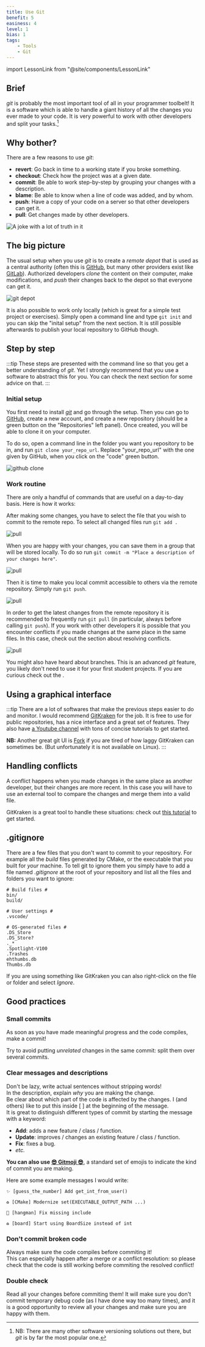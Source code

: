 ```yaml
---
title: Use Git
benefit: 5
easiness: 4
level: 1
bias: 1
tags:
    - Tools
    - Git
---
```

import LessonLink from "@site/components/LessonLink"

## Brief

*git* is probably the most important tool of all in your programmer toolbelt! It is a software which is able to handle a giant history of all the changes you ever made to your code. It is very powerful to work with other developers and split your tasks.[^1]

[^1]: NB: There are many other software versioning solutions out there, but *git* is by far the most popular one.

## Why bother?

There are a few reasons to use *git*:

- **revert**: Go back in time to a working state if you broke something.
- **checkout**: Check how the project was at a given date.
- **commit**: Be able to work step-by-step by grouping your changes with a description.
- **blame**: Be able to know when a line of code was added, and by whom.
- **push**: Have a copy of your code on a server so that other developers can get it.
- **pull**: Get changes made by other developers.

![A joke with a lot of truth in it](./img/version-control-flowchart.png)

## The big picture

The usual setup when you use *git* is to create a *remote depot* that is used as a central authority (often this is [GitHub](https://github.com/), but many other providers exist like [GitLab](https://about.gitlab.com/)). Authorized developers *clone* the content on their computer, make modifications, and *push* their changes back to the depot so that everyone can get it.

![git depot](./img/git-depot.png)

It is also possible to work only locally (which is great for a simple test project or exercises). Simply open a command line and type `git init` and you can skip the "inital setup" from the next section. It is still possible afterwards to publish your local repository to GitHub though.

## Step by step

:::tip
These steps are presented with the command line so that you get a better understanding of *git*. Yet I strongly recommend that you use a software to abstract this for you. You can check the next section for some advice on that.
:::

### Initial setup

You first need to install [*git*](https://git-scm.com/) and go through the setup. Then you can go to [GitHub](https://github.com/), create a new account, and create a new repository (should be a green button on the "Repositories" left panel). Once created, you will be able to clone it on your computer. 

To do so, open a command line in the folder you want you repository to be in, and run `git clone your_repo_url`. Replace "your_repo_url" with the one given by GitHub, when you click on the "code" green button.

![github clone](./img/github-clone.png)

### Work routine

There are only a handful of commands that are useful on a day-to-day basis. Here is how it works:

After making some changes, you have to select the file that you wish to commit to the remote repo. To select all changed files run `git add .`

![pull](./img/git-add.png)

When you are happy with your changes, you can save them in a group that will be stored locally. To do so run `git commit -m "Place a description of your changes here"`.

![pull](./img/git-commit.png)

Then it is time to make you local commit accessible to others via the remote repository. Simply run `git push`.

![pull](./img/git-push.png)

In order to get the latest changes from the remote repository it is recommended to frequently run `git pull` (in particular, always before calling `git push`). If you work with other developers it is possible that you encounter conflicts if you made changes at the same place in the same files. In this case, check out the section about resolving conflicts.

![pull](./img/git-flow.png)

You might also have heard about branches. This is an advanced *git* feature, you likely don't need to use it for your first student projects. If you are curious check out the <LessonLink slug="advanced-git-features"/>.

## Using a graphical interface

:::tip
There are a lot of softwares that make the previous steps easier to do and monitor. I would recommend [GitKraken](https://www.gitkraken.com/) for the job. It is free to use for public repositories, has a nice interface and a great set of features. They also have [a Youtube channel](https://www.youtube.com/watch?v=v4g6y_HsgpA&list=PLe6EXFvnTV7-_41SpakZoTIYCgX4aMTdU) with tons of concise tutorials to get started.

**NB:** Another great git UI is [Fork](https://git-fork.com/) if you are tired of how laggy GitKraken can sometimes be. (But unfortunately it is not available on Linux). 
:::

## Handling conflicts

A conflict happens when you made changes in the same place as another developer, but their changes are more recent. In this case you will have to use an external tool to compare the changes and merge them into a valid file. 

GitKraken is a great tool to handle these situations: check out [this tutorial](https://www.gitkraken.com/learn/git/tutorials/how-to-resolve-merge-conflict-in-git) to get started.

## .gitignore

There are a few files that you don't want to commit to your repository. For example all the *build* files generated by CMake, or the executable that you built for *your* machine. To tell git to ignore them you simply have to add a file named *.gitignore* at the root of your repository and list all the files and folders you want to ignore:

```text title=".gitignore"
# Build files #
bin/
build/

# User settings #
.vscode/

# OS-generated files #
.DS_Store
.DS_Store?
._*
.Spotlight-V100
.Trashes
ehthumbs.db
Thumbs.db
```

If you are using something like GitKraken you can also right-click on the file or folder and select *Ignore*.

## Good practices

### Small commits

As soon as you have made meaningful progress and the code compiles, make a commit!

Try to avoid putting *unrelated* changes in the same commit: split them over several commits.

### Clear messages and descriptions

Don't be lazy, write actual sentences without stripping words!<br/>
In the description, explain *why* you are making the change.<br/>
Be clear about which part of the code is affected by the changes. I (and others) like to put this inside [ ] at the beginning of the message.<br/>
It is great to distinguish different types of commit by starting the message with a keyword:
- **Add**: adds a new feature / class / function.
- **Update**: improves / changes an existing feature / class / function.
- **Fix**: fixes a bug.
- *etc.*

**You can also use [😎 Gitmoji 😎](https://gitmoji.dev/)**, a standard set of emojis to indicate the kind of commit you are making.

Here are some example messages I would write:
```
✨ [guess_the_number] Add get_int_from_user()
```
```
♻️ [CMake] Modernize set(EXECUTABLE_OUTPUT_PATH ...)
```
```
🐛 [hangman] Fix missing include
```
```
♻️ [board] Start using BoardSize instead of int
```

### Don't commit broken code

Always make sure the code compiles before commiting it!<br/>
This can especially happen after a merge or a conflict resolution: so please check that the code is still working before commiting the resolved conflict!

### Double check

Read all your changes before commiting them! It will make sure you don't commit temporary debug code (as I have done way too many times), and it is a good opportunity to review all your changes and make sure you are happy with them.